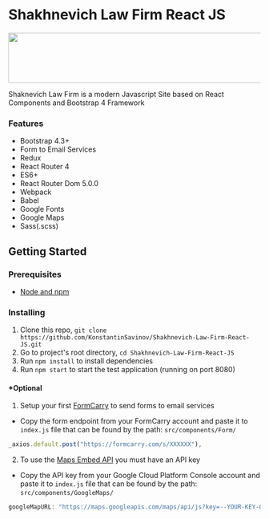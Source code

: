 # Shakhnevich Law Firm React JS

<img src="https://shakhnevichlaw.herokuapp.com/6b0319b3b1a45f32a10179888d944ea0.png" width="900" height="100">

Shaknevich Law Firm is a modern Javascript Site based on React Components and Bootstrap 4 Framework

### Features

* Bootstrap 4.3+
* Form to Email Services
* Redux
* React Router 4
* ES6+
* React Router Dom 5.0.0
* Webpack
* Babel
* Google Fonts
* Google Maps
* Sass(.scss)

## Getting Started

### Prerequisites

* [Node and npm](https://www.npmjs.com/get-npm)

### Installing

1. Clone this repo, `git clone https://github.com/KonstantinSavinov/Shakhnevich-Law-Firm-React-JS.git `
2. Go to project's root directory, `cd Shakhnevich-Law-Firm-React-JS`
3. Run `npm install` to install dependencies
4. Run `npm start` to start the test application (running on port 8080)
    
#### *Optional 
1. Setup your first [FormCarry](https://formcarry.com/documentation/getting-started) to send forms to email services
* Copy the form endpoint from your FormCarry account and paste it to `index.js` file that can be found by the path: `src/components/Form/`

```javascript
_axios.default.post("https://formcarry.com/s/XXXXXX"),
```
2. To use the [Maps Embed API](https://developers.google.com/maps/documentation/embed/get-api-key) you must have an API key
* Copy the API key from your Google Cloud Platform Console account and paste it to `index.js` file that can be found by the path: `src/components/GoogleMaps/`

```javascript
googleMapURL: "https://maps.googleapis.com/maps/api/js?key=--YOUR-KEY-GOES-HERE--&libraries=geometry,drawing,places",
```
